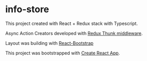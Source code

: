 # info-store

This project created with React + Redux stack with Typescript.

Async Action Creators developed with [Redux Thunk middleware](https://github.com/reduxjs/redux-thunk).

Layout was building with [React-Bootstrap](https://react-bootstrap.github.io/)

This project was bootstrapped with [Create React App](https://github.com/facebook/create-react-app).
